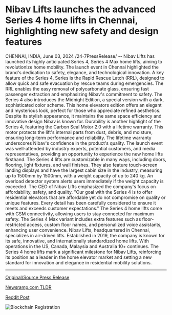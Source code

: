 # Nibav Lifts launches the advanced Series 4 home lifts in Chennai, highlighting new safety and design features

CHENNAI, INDIA, June 03, 2024 /24-7PressRelease/ -- Nibav Lifts has launched its highly anticipated Series 4, Series 4 Max home lifts, aiming to revolutionize home mobility. The launch event in Chennai highlighted the brand's dedication to safety, elegance, and technological innovation.  A key feature of the Series 4, Series is the Rapid Rescue Latch (RRL), designed to allow quick and safe evacuation by rescue teams during emergencies. The RRL enables the easy removal of polycarbonate glass, ensuring fast passenger extraction and emphasizing Nibav's commitment to safety.  The Series 4 also introduces the Midnight Edition, a special version with a dark, sophisticated color scheme. This home elevators edition offers an elegant and mysterious look, perfect for those who appreciate refined aesthetics. Despite its stylish appearance, it maintains the same space efficiency and innovative design Nibav is known for.  Durability is another highlight of the Series 4, featuring the Carbon Seal Motor 2.0 with a lifetime warranty. This motor protects the lift's internal parts from dust, debris, and moisture, ensuring long-term performance and reliability. The lifetime warranty underscores Nibav's confidence in the product's quality.   The launch event was well-attended by industry experts, potential customers, and media representatives, providing an opportunity to experience the new home lifts firsthand. The Series 4 lifts are customizable in many ways, including doors, flooring, light fixtures, and wall finishes. They also feature touch-screen landing displays and have the largest cabin size in the industry, measuring up to 1500mm by 1500mm, with a weight capacity of up to 240 kg. An overload detector system alerts users immediately if the weight capacity is exceeded.  The CEO of Nibav Lifts emphasized the company's focus on affordability, safety, and quality.  "Our goal with the Series 4 is to offer residential elevators that are affordable yet do not compromise on quality or unique features. Every detail has been carefully considered to ensure it meets and exceeds customer expectations."   The Series 4 home lifts come with GSM connectivity, allowing users to stay connected for maximum safety. The Series 4 Max variant includes extra features such as floor-restricted access, custom floor names, and personalized voice assistants, enhancing user convenience.  Nibav Lifts, headquartered in Chennai, specializes in air-driven lifts. Established in 2019, the company is known for its safe, innovative, and internationally standardized home lifts. With operations in the US, Canada, Malaysia and Australia 10+ continues.   The Series 4 home lifts mark a significant milestone for Nibav Lifts, reinforcing its position as a leader in the home elevator market and setting a new standard for innovation and elegance in residential mobility solutions. 

---

[Original/Source Press Release](https://www.24-7pressrelease.com/press-release/511364/nibav-lifts-launches-the-advanced-series-4-home-lifts-in-chennai-highlighting-new-safety-and-design-features)
                    

[Newsramp.com TLDR](None) 



[Reddit Post](https://www.reddit.com/r/technology_press/comments/1d70p3p/nibav_lifts_launches_series_4_and_series_4_max/) 



![Blockchain Registration](https://cdn.newsramp.app/24-7PressRelease/qrcode/246/3/keepC7JG.webp)